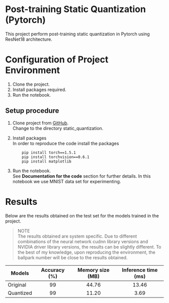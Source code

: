 # Post-training Static Quantization (Pytorch)

This project perform post-training static quantization in Pytorch using ResNet18 architecture.

Configuration of Project Environment
=====================================

1. Clone the project.
2. Install packages required.
4. Run the notebook.

Setup procedure
----------------
1. Clone project from [GitHub](https://github.com/Sanjana7395/static_quantization.git).  
      Change to the directory static_quantization.
2. Install packages  
   In order to reproduce the code install the packages 

           pip install torch==1.5.1 
           pip install torchvision==0.6.1 
           pip install matplotlib

3. Run the notebook.  
      See **Documentation for the code** section for further details.
      In this notebook we use MNIST data set for experimenting.
      
Results
========

Below are the results obtained on the test set for the models trained in the project.

> NOTE    
   The results obtained are system specific. Due to different combinations of the neural 
   network cudnn library versions and NVIDIA driver library versions, the results can be 
   slightly different. To the best of my knowledge, upon reproducing the environment, the
   ballpark number will be close to the results obtained.

| Models                           | Accuracy (%)  | Memory size (MB)  | Inference time (ms)  |
|----------------------------------|:-------------:|:-----------------:|:--------------------:|
| Original                         | 99            | 44.76             | 13.46                |
| Quantized                        | 99            | 11.20             | 3.69                 |
